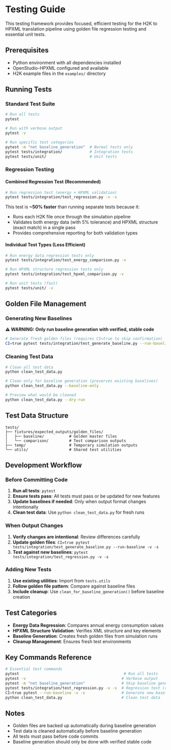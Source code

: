 # Testing Guide

This testing framework provides focused, efficient testing for the H2K to HPXML translation pipeline using golden file regression testing and essential unit tests.

## Prerequisites

- Python environment with all dependencies installed
- OpenStudio-HPXML configured and available
- H2K example files in the `examples/` directory

## Running Tests

### Standard Test Suite
```bash
# Run all tests
pytest

# Run with verbose output
pytest -v

# Run specific test categories
pytest -m "not baseline_generation"  # Normal tests only
pytest tests/integration/            # Integration tests
pytest tests/unit/                   # Unit tests
```

### Regression Testing

#### Combined Regression Test (Recommended)
```bash
# Run regression test (energy + HPXML validation)
pytest tests/integration/test_regression.py -v -s
```

This test is **~50% faster** than running separate tests because it:
- Runs each H2K file once through the simulation pipeline
- Validates both energy data (with 5% tolerance) and HPXML structure (exact match) in a single pass
- Provides comprehensive reporting for both validation types

#### Individual Test Types (Less Efficient)
```bash
# Run energy data regression tests only
pytest tests/integration/test_energy_comparison.py -v

# Run HPXML structure regression tests only
pytest tests/integration/test_hpxml_comparison.py -v

# Run unit tests (fast)
pytest tests/unit/ -v
```

## Golden File Management

### Generating New Baselines
**⚠️ WARNING: Only run baseline generation with verified, stable code**

```bash
# Generate fresh golden files (requires CI=true to skip confirmation)
CI=true pytest tests/integration/test_generate_baseline.py --run-baseline -v -s
```

### Cleaning Test Data
```bash
# Clean all test data
python clean_test_data.py

# Clean only for baseline generation (preserves existing baselines)
python clean_test_data.py --baseline-only

# Preview what would be cleaned
python clean_test_data.py --dry-run
```

## Test Data Structure

```
tests/
├── fixtures/expected_outputs/golden_files/
│   ├── baseline/           # Golden master files
│   └── comparison/         # Test comparison outputs
├── temp/                   # Temporary simulation outputs
└── utils/                  # Shared test utilities
```

## Development Workflow

### Before Committing Code
1. **Run all tests**: `pytest`
2. **Ensure tests pass**: All tests must pass or be updated for new features
3. **Update baselines if needed**: Only when output format changes intentionally
4. **Clean test data**: Use `python clean_test_data.py` for fresh runs

### When Output Changes
1. **Verify changes are intentional**: Review differences carefully
2. **Update golden files**: `CI=true pytest tests/integration/test_generate_baseline.py --run-baseline -v -s`
3. **Test against new baselines**: `pytest tests/integration/test_regression.py -v -s`

### Adding New Tests
1. **Use existing utilities**: Import from `tests.utils`
2. **Follow golden file pattern**: Compare against baseline files
3. **Include cleanup**: Use `clean_for_baseline_generation()` before baseline creation

## Test Categories

- **Energy Data Regression**: Compares annual energy consumption values
- **HPXML Structure Validation**: Verifies XML structure and key elements
- **Baseline Generation**: Creates fresh golden files from simulation runs
- **Cleanup Management**: Ensures fresh test environments

## Key Commands Reference

```bash
# Essential test commands
pytest                                              # Run all tests
pytest -v                                          # Verbose output
pytest -m "not baseline_generation"                # Skip baseline generation
pytest tests/integration/test_regression.py -v -s  # Regression test (recommended)
CI=true pytest --run-baseline -v -s                # Generate new baselines
python clean_test_data.py                          # Clean test data
```

## Notes

- Golden files are backed up automatically during baseline generation
- Test data is cleaned automatically before baseline generation
- All tests must pass before code commits
- Baseline generation should only be done with verified stable code
